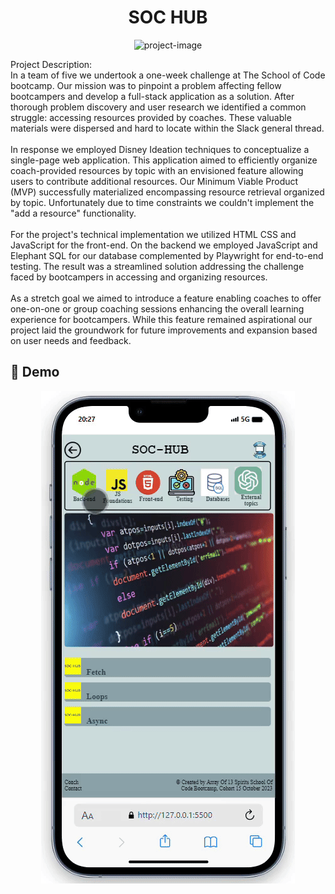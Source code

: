 <h1 align="center" id="title">SOC HUB</h1>

<p align="center"><img src="https://socialify.git.ci/PurpleNurps/SOC-HUB-front-end/image?font=Bitter&amp;name=1&amp;owner=1&amp;theme=Light" alt="project-image"></p>

<p id="description">Project Description:<br>In a team of five we undertook a one-week challenge at The School of Code bootcamp. Our mission was to pinpoint a problem affecting fellow bootcampers and develop a full-stack application as a solution. After thorough problem discovery and user research we identified a common struggle: accessing resources provided by coaches. These valuable materials were dispersed and hard to locate within the Slack general thread.<br><br>In response we employed Disney Ideation techniques to conceptualize a single-page web application. This application aimed to efficiently organize coach-provided resources by topic with an envisioned feature allowing users to contribute additional resources. Our Minimum Viable Product (MVP) successfully materialized encompassing resource retrieval organized by topic. Unfortunately due to time constraints we couldn't implement the "add a resource" functionality.<br><br>For the project's technical implementation we utilized HTML CSS and JavaScript for the front-end. On the backend we employed JavaScript and Elephant SQL for our database complemented by Playwright for end-to-end testing. The result was a streamlined solution addressing the challenge faced by bootcampers in accessing and organizing resources.<br><br>As a stretch goal we aimed to introduce a feature enabling coaches to offer one-on-one or group coaching sessions enhancing the overall learning experience for bootcampers. While this feature remained aspirational our project laid the groundwork for future improvements and expansion based on user needs and feedback.</p>

<h2>🚀 Demo</h2>
<div  align="center">
<img src="./SOCHUB-Demo.gif" alt="Project demo">
</div>
